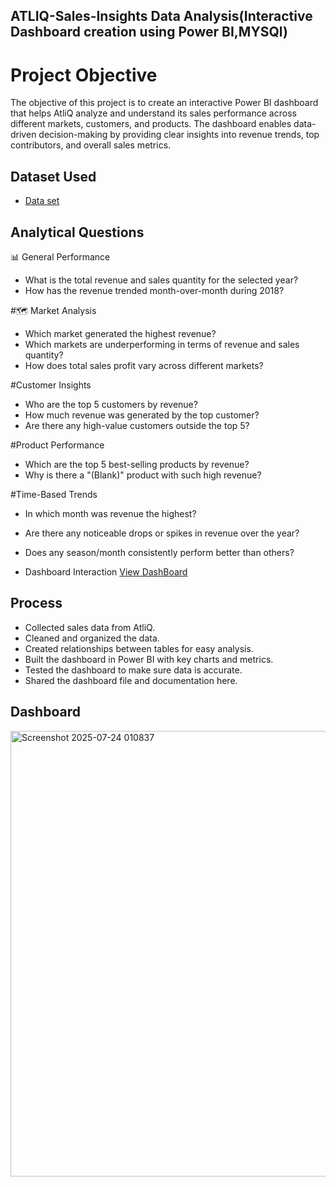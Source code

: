 ## ATLIQ-Sales-Insights Data Analysis(Interactive Dashboard creation using Power BI,MYSQl)
# Project Objective 
The objective of this project is to create an interactive Power BI dashboard that helps AtliQ analyze and understand its sales performance across different markets, customers, and products. The dashboard enables data-driven decision-making by providing clear insights into revenue trends, top contributors, and overall sales metrics.

## Dataset Used 
- <a href ="https://github.com/Keerthirajsm07/Atliq_Sales_Insights/blob/main/db_dump.sql">Data set</a>

 ## Analytical Questions
📊 General Performance
- What is the total revenue and sales quantity for the selected year?
- How has the revenue trended month-over-month during 2018?

#🗺️ Market Analysis
- Which market generated the highest revenue?
- Which markets are underperforming in terms of revenue and sales quantity?
- How does total sales profit vary across different markets?

#Customer Insights
- Who are the top 5 customers by revenue?
- How much revenue was generated by the top customer?
- Are there any high-value customers outside the top 5?

#Product Performance
- Which are the top 5 best-selling products by revenue?
- Why is there a "(Blank)" product with such high revenue?

#Time-Based Trends
- In which month was revenue the highest?
- Are there any noticeable drops or spikes in revenue over the year?
- Does any season/month consistently perform better than others?

- Dashboard Interaction <a href="https://github.com/Keerthirajsm07/Atliq_Sales_Insights/blob/main/Screenshot%202025-07-22%20182520.png">View DashBoard<a/>

## Process
* Collected sales data from AtliQ.
* Cleaned and organized the data.
* Created relationships between tables for easy analysis.
* Built the dashboard in Power BI with key charts and metrics.
* Tested the dashboard to make sure data is accurate.
* Shared the dashboard file and documentation here.

## Dashboard
<img width="1270" height="713" alt="Screenshot 2025-07-24 010837" src="https://github.com/user-attachments/assets/684c9523-bcd3-4e12-a3ff-9ac63ba853f6" />

